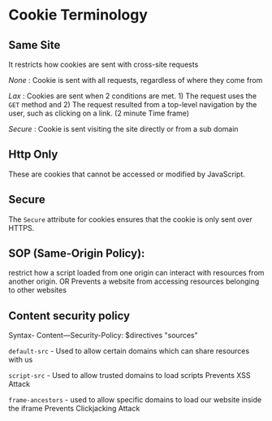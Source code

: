 # Cookie Terminology

## Same Site 

It restricts how cookies are sent with cross-site requests

*None* : Cookie is sent with all requests, regardless of where they come from

*Lax* : Cookies are sent when 2 conditions are met. 1) The request uses the `GET` method and 2) The request resulted from a top-level navigation by the user, such as clicking on a link. (2 minute Time frame)

*Secure* : Cookie is sent visiting the site directly or from a sub domain 

## Http Only

These are cookies that cannot be accessed or modified by JavaScript.

## Secure

The `Secure` attribute for cookies ensures that the cookie is only sent over HTTPS.

## SOP (Same-Origin Policy):

restrict how a script loaded from one origin can interact with resources from another origin.
OR
Prevents a website from accessing resources belonging to other websites

## Content security policy

Syntax- Content—Security-Policy: $directives "sources"

`default-src` - Used to allow certain domains which can share resources with us

`script-src` -  Used to allow trusted domains to load scripts
Prevents XSS Attack

`frame-ancestors` - used to allow specific domains to load our website inside the iframe
Prevents Clickjacking Attack